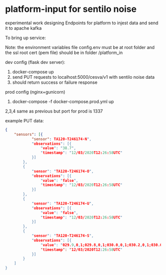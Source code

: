 # platform-input for sentilo noise

experimental work
designing Endpoints for platform to injest data and send it to apache kafka

To bring up service:

Note: the environment variables file config.env must be at root folder and
the ssl root cert (pem file) should be in folder /platform_in

dev config (flask dev server):

1. docker-compose up
2. send PUT requests to localhost:5000/cesva/v1 with sentilo noise data
3. should return success or failure response

prod config (nginx+gunicorn)

1. docker-compose -f docker-compose.prod.yml up

2,3,4 same as previous but port  for prod is 1337

example PUT data:
```json
{
	"sensors": [{
			"sensor": TA120-T246174-N",
			"observations": [{
				"value": "38.7",
				"timestamp": "12/03/2020T12:26:58UTC"
			}]
		},
		{
			"sensor": "TA120-T246174-O",
			"observations": [{
				"value": "false",
				"timestamp": "12/03/2020T12:26:58UTC"
			}]
		},
		{
			"sensor": "TA120-T246174-U",
			"observations": [{
				"value": "false",
				"timestamp": "12/03/2020T12:26:58UTC"
			}]
		},
		{
			"sensor": "TA120-T246174-S",
			"observations": [{
				"value": "029.9,0,1;029.8,0,1;030.0,0,1;030.2,0,1;030.0,0,1;030.2,0,1;030.1,0,1;034.5,0,1;050.0,0,0;046.2,0,0;035.9,0,0;030.3,0,1;030.5,0,1;030.6,0,1;030.5,0,1;030.2,0,1;030.0,0,1;030.0,0,1;029.8,0,1;029.8,0,1;029.6,0,1;029.6,0,1;029.7,0,1;029.9,0,1;033.8,0,1;046.7,0,0;032.4,0,1;030.8,0,1;030.3,0,1;029.9,0,1",
				"timestamp": "12/03/2020T12:26:58UTC"
			}]
		}
	]
}
```


